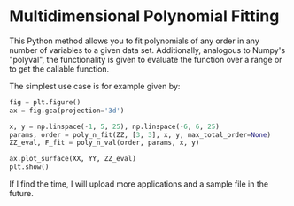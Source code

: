 # Multidimensional Polynomial Fitting
This Python method allows you to fit polynomials of any order in any number of variables to a given data set. Additionally, analogous to Numpy's "polyval", the functionality is given to evaluate the function over a range or to get the callable function.

The simplest use case is for example given by:

```python
fig = plt.figure()
ax = fig.gca(projection='3d')

x, y = np.linspace(-1, 5, 25), np.linspace(-6, 6, 25)
params, order = poly_n_fit(ZZ, [3, 3], x, y, max_total_order=None)
ZZ_eval, F_fit = poly_n_val(order, params, x, y)

ax.plot_surface(XX, YY, ZZ_eval)
plt.show()
```

If I find the time, I will upload more applications and a sample file in the future.


